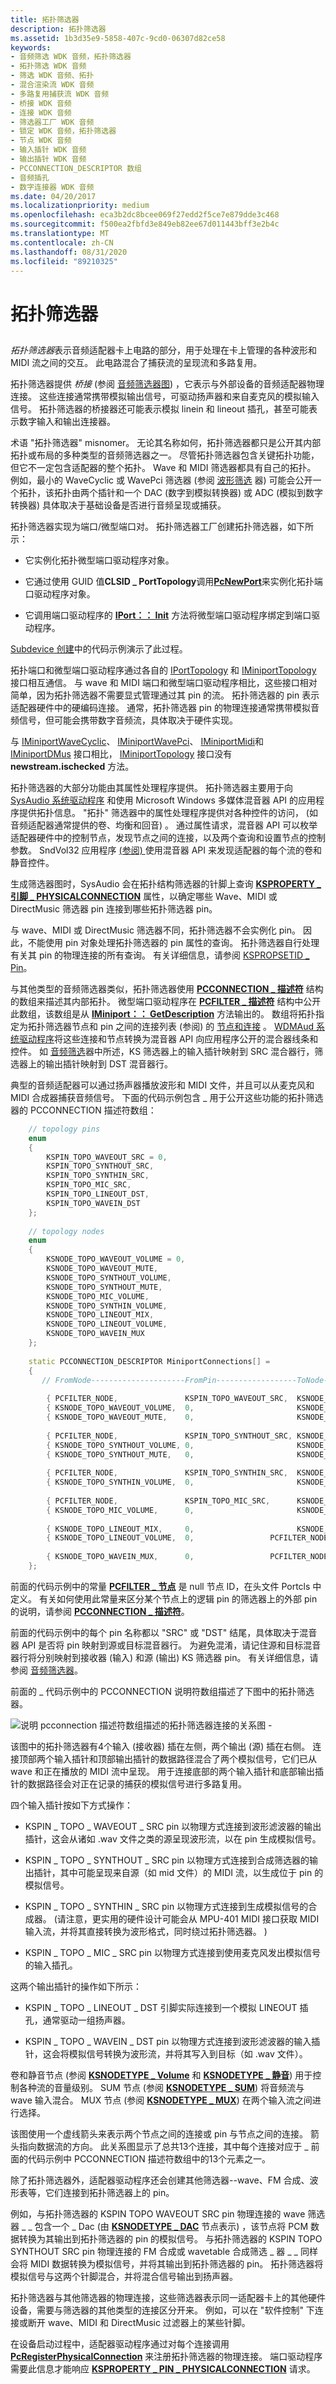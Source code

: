 ```yaml
---
title: 拓扑筛选器
description: 拓扑筛选器
ms.assetid: 1b3d35e9-5858-407c-9cd0-06307d82ce58
keywords:
- 音频筛选 WDK 音频，拓扑筛选器
- 拓扑筛选 WDK 音频
- 筛选 WDK 音频、拓扑
- 混合渲染流 WDK 音频
- 多路复用捕获流 WDK 音频
- 桥接 WDK 音频
- 连接 WDK 音频
- 筛选器工厂 WDK 音频
- 锁定 WDK 音频，拓扑筛选器
- 节点 WDK 音频
- 输入插针 WDK 音频
- 输出插针 WDK 音频
- PCCONNECTION_DESCRIPTOR 数组
- 音频插孔
- 数字连接器 WDK 音频
ms.date: 04/20/2017
ms.localizationpriority: medium
ms.openlocfilehash: eca3b2dc8bcee069f27edd2f5ce7e879dde3c468
ms.sourcegitcommit: f500ea2fbfd3e849eb82ee67d011443bff3e2b4c
ms.translationtype: MT
ms.contentlocale: zh-CN
ms.lasthandoff: 08/31/2020
ms.locfileid: "89210325"
---
```

# <a name="topology-filters"></a>拓扑筛选器


## <span id="topology_filters"></span><span id="TOPOLOGY_FILTERS"></span>


*拓扑筛选器*表示音频适配器卡上电路的部分，用于处理在卡上管理的各种波形和 MIDI 流之间的交互。 此电路混合了捕获流的呈现流和多路复用。

拓扑筛选器提供 *桥接* (参阅 [音频筛选器图](audio-filter-graphs.md)) ，它表示与外部设备的音频适配器物理连接。 这些连接通常携带模拟输出信号，可驱动扬声器和来自麦克风的模拟输入信号。 拓扑筛选器的桥接器还可能表示模拟 linein 和 lineout 插孔，甚至可能表示数字输入和输出连接器。

术语 "拓扑筛选器" misnomer。 无论其名称如何，拓扑筛选器都只是公开其内部拓扑或布局的多种类型的音频筛选器之一。 尽管拓扑筛选器包含关键拓扑功能，但它不一定包含适配器的整个拓扑。 Wave 和 MIDI 筛选器都具有自己的拓扑。 例如，最小的 WaveCyclic 或 WavePci 筛选器 (参阅 [波形筛选](wave-filters.md) 器) 可能会公开一个拓扑，该拓扑由两个插针和一个 DAC (数字到模拟转换器) 或 ADC (模拟到数字转换器) 具体取决于基础设备是否进行音频呈现或捕获。

拓扑筛选器实现为端口/微型端口对。 拓扑筛选器工厂创建拓扑筛选器，如下所示：

-   它实例化拓扑微型端口驱动程序对象。

-   它通过使用 GUID 值**CLSID \_ PortTopology**调用[**PcNewPort**](/windows-hardware/drivers/ddi/portcls/nf-portcls-pcnewport)来实例化拓扑端口驱动程序对象。

-   它调用端口驱动程序的 [**IPort：： Init**](/windows-hardware/drivers/ddi/portcls/nf-portcls-iport-init) 方法将微型端口驱动程序绑定到端口驱动程序。

[Subdevice 创建](subdevice-creation.md)中的代码示例演示了此过程。

拓扑端口和微型端口驱动程序通过各自的 [IPortTopology](/windows-hardware/drivers/ddi/portcls/nn-portcls-iporttopology) 和 [IMiniportTopology](/windows-hardware/drivers/ddi/portcls/nn-portcls-iminiporttopology) 接口相互通信。 与 wave 和 MIDI 端口和微型端口驱动程序相比，这些接口相对简单，因为拓扑筛选器不需要显式管理通过其 pin 的流。 拓扑筛选器的 pin 表示适配器硬件中的硬编码连接。 通常，拓扑筛选器 pin 的物理连接通常携带模拟音频信号，但可能会携带数字音频流，具体取决于硬件实现。

与 [IMiniportWaveCyclic](/windows-hardware/drivers/ddi/portcls/nn-portcls-iminiportwavecyclic)、 [IMiniportWavePci](/windows-hardware/drivers/ddi/portcls/nn-portcls-iminiportwavepci)、 [IMiniportMidi](/windows-hardware/drivers/ddi/portcls/nn-portcls-iminiportmidi)和 [IMiniportDMus](/windows-hardware/drivers/ddi/dmusicks/nn-dmusicks-iminiportdmus) 接口相比， [IMiniportTopology](/windows-hardware/drivers/ddi/portcls/nn-portcls-iminiporttopology) 接口没有 **newstream.ischecked** 方法。

拓扑筛选器的大部分功能由其属性处理程序提供。 拓扑筛选器主要用于向 [SysAudio 系统驱动程序](kernel-mode-wdm-audio-components.md#sysaudio_system_driver) 和使用 Microsoft Windows 多媒体混音器 API 的应用程序提供拓扑信息。 "拓扑" 筛选器中的属性处理程序提供对各种控件的访问， (如音频适配器通常提供的卷、均衡和回音) 。 通过属性请求，混音器 API 可以枚举适配器硬件中的控制节点，发现节点之间的连接，以及两个查询和设置节点的控制参数。 SndVol32 应用程序 [ (参阅) ](systray-and-sndvol32.md) 使用混音器 API 来发现适配器的每个流的卷和静音控件。

生成筛选器图时，SysAudio 会在拓扑结构筛选器的针脚上查询 [**KSPROPERTY \_ 引脚 \_ PHYSICALCONNECTION**](../stream/ksproperty-pin-physicalconnection.md) 属性，以确定哪些 Wave、MIDI 或 DirectMusic 筛选器 pin 连接到哪些拓扑筛选器 pin。

与 wave、MIDI 或 DirectMusic 筛选器不同，拓扑筛选器不会实例化 pin。 因此，不能使用 pin 对象处理拓扑筛选器的 pin 属性的查询。 拓扑筛选器自行处理有关其 pin 的物理连接的所有查询。 有关详细信息，请参阅 [KSPROPSETID \_ Pin](../stream/kspropsetid-pin.md)。

与其他类型的音频筛选器类似，拓扑筛选器使用 [**PCCONNECTION \_ 描述符**](/previous-versions/windows/hardware/drivers/ff537688(v=vs.85)) 结构的数组来描述其内部拓扑。 微型端口驱动程序在 [**PCFILTER \_ 描述符**](/windows-hardware/drivers/ddi/portcls/ns-portcls-pcfilter_descriptor) 结构中公开此数组，该数组是从 [**IMiniport：： GetDescription**](/windows-hardware/drivers/ddi/portcls/nf-portcls-iminiport-getdescription) 方法输出的。 数组将拓扑指定为拓扑筛选器节点和 pin 之间的连接列表 (参阅) 的 [节点和连接](nodes-and-connections.md) 。 [WDMAud 系统驱动程序](user-mode-wdm-audio-components.md#wdmaud_system_driver)将这些连接和节点转换为混音器 API 向应用程序公开的混合器线条和控件。 如 [音频筛选](audio-filters.md)器中所述，KS 筛选器上的输入插针映射到 SRC 混合器行，筛选器上的输出插针映射到 DST 混音器行。

典型的音频适配器可以通过扬声器播放波形和 MIDI 文件，并且可以从麦克风和 MIDI 合成器捕获音频信号。 下面的代码示例包含 \_ 用于公开这些功能的拓扑筛选器的 PCCONNECTION 描述符数组：

```cpp
    // topology pins
    enum
    {
        KSPIN_TOPO_WAVEOUT_SRC = 0,
        KSPIN_TOPO_SYNTHOUT_SRC,
        KSPIN_TOPO_SYNTHIN_SRC,
        KSPIN_TOPO_MIC_SRC,
        KSPIN_TOPO_LINEOUT_DST,
        KSPIN_TOPO_WAVEIN_DST
    };
 
    // topology nodes
    enum
    {
        KSNODE_TOPO_WAVEOUT_VOLUME = 0,
        KSNODE_TOPO_WAVEOUT_MUTE,
        KSNODE_TOPO_SYNTHOUT_VOLUME,
        KSNODE_TOPO_SYNTHOUT_MUTE,
        KSNODE_TOPO_MIC_VOLUME,
        KSNODE_TOPO_SYNTHIN_VOLUME,
        KSNODE_TOPO_LINEOUT_MIX,
        KSNODE_TOPO_LINEOUT_VOLUME,
        KSNODE_TOPO_WAVEIN_MUX
    };
 
    static PCCONNECTION_DESCRIPTOR MiniportConnections[] =
    {
       // FromNode---------------------FromPin------------------ToNode-----------------------ToPin
 
        { PCFILTER_NODE,               KSPIN_TOPO_WAVEOUT_SRC,  KSNODE_TOPO_WAVEOUT_VOLUME,  1 },
        { KSNODE_TOPO_WAVEOUT_VOLUME,  0,                       KSNODE_TOPO_WAVEOUT_MUTE,    1 },
        { KSNODE_TOPO_WAVEOUT_MUTE,    0,                       KSNODE_TOPO_LINEOUT_MIX,     1 },
 
        { PCFILTER_NODE,               KSPIN_TOPO_SYNTHOUT_SRC, KSNODE_TOPO_SYNTHOUT_VOLUME, 1 },
        { KSNODE_TOPO_SYNTHOUT_VOLUME, 0,                       KSNODE_TOPO_SYNTHOUT_MUTE,   1 },
        { KSNODE_TOPO_SYNTHOUT_MUTE,   0,                       KSNODE_TOPO_LINEOUT_MIX,     2 },
 
        { PCFILTER_NODE,               KSPIN_TOPO_SYNTHIN_SRC,  KSNODE_TOPO_SYNTHIN_VOLUME,  1 },
        { KSNODE_TOPO_SYNTHIN_VOLUME,  0,                       KSNODE_TOPO_WAVEIN_MUX,      1 },
 
        { PCFILTER_NODE,               KSPIN_TOPO_MIC_SRC,      KSNODE_TOPO_MIC_VOLUME,      1 },
        { KSNODE_TOPO_MIC_VOLUME,      0,                       KSNODE_TOPO_WAVEIN_MUX,      2 },
 
        { KSNODE_TOPO_LINEOUT_MIX,     0,                       KSNODE_TOPO_LINEOUT_VOLUME,  1 },
        { KSNODE_TOPO_LINEOUT_VOLUME,  0,                 PCFILTER_NODE,  KSPIN_TOPO_LINEOUT_DST },
 
        { KSNODE_TOPO_WAVEIN_MUX,      0,                 PCFILTER_NODE,  KSPIN_TOPO_WAVEIN_DST }
    };
```

前面的代码示例中的常量 [**PCFILTER \_ 节点**](/previous-versions/ff537695(v=vs.85)) 是 null 节点 ID，在头文件 Portcls 中定义。 有关如何使用此常量来区分某个节点上的逻辑 pin 的筛选器上的外部 pin 的说明，请参阅 [**PCCONNECTION \_ 描述符**](/previous-versions/windows/hardware/drivers/ff537688(v=vs.85))。

前面的代码示例中的每个 pin 名称都以 "SRC" 或 "DST" 结尾，具体取决于混音器 API 是否将 pin 映射到源或目标混音器行。 为避免混淆，请记住源和目标混音器行将分别映射到接收器 (输入) 和源 (输出) KS 筛选器 pin。 有关详细信息，请参阅 [音频筛选器](audio-filters.md)。

前面的 \_ 代码示例中的 PCCONNECTION 说明符数组描述了下图中的拓扑筛选器。

![说明 pcconnection 描述符数组描述的拓扑筛选器连接的关系图 \-](images/topofilt.png)

该图中的拓扑筛选器有4个输入 (接收器) 插在左侧，两个输出 (源) 插在右侧。 连接顶部两个输入插针和顶部输出插针的数据路径混合了两个模拟信号，它们已从 wave 和正在播放的 MIDI 流中呈现。 用于连接底部的两个输入插针和底部输出插针的数据路径会对正在记录的捕获的模拟信号进行多路复用。

四个输入插针按如下方式操作：

-   KSPIN \_ TOPO \_ WAVEOUT \_ SRC pin 以物理方式连接到波形滤波器的输出插针，这会从诸如 .wav 文件之类的源呈现波形流，以在 pin 生成模拟信号。

-   KSPIN \_ TOPO \_ SYNTHOUT \_ SRC pin 以物理方式连接到合成筛选器的输出插针，其中可能呈现来自源（如 mid 文件）的 MIDI 流，以生成位于 pin 的模拟信号。

-   KSPIN \_ TOPO \_ SYNTHIN \_ SRC pin 以物理方式连接到生成模拟信号的合成器。  (请注意，更实用的硬件设计可能会从 MPU-401 MIDI 接口获取 MIDI 输入流，并将其直接转换为波形格式，同时绕过拓扑筛选器。 ) 

-   KSPIN \_ TOPO \_ MIC \_ SRC pin 以物理方式连接到使用麦克风发出模拟信号的输入插孔。

这两个输出插针的操作如下所示：

-   KSPIN \_ TOPO \_ LINEOUT \_ DST 引脚实际连接到一个模拟 LINEOUT 插孔，通常驱动一组扬声器。

-   KSPIN \_ TOPO \_ WAVEIN \_ DST pin 以物理方式连接到波形滤波器的输入插针，这会将模拟信号转换为波形流，并将其写入到目标（如 .wav 文件）。

卷和静音节点 (参阅 [**KSNODETYPE \_ Volume**](./ksnodetype-volume.md) 和 [**KSNODETYPE \_ 静音**](./ksnodetype-mute.md)) 用于控制各种流的音量级别。 SUM 节点 (参阅 [**KSNODETYPE \_ SUM**](./ksnodetype-sum.md)) 将音频流与 wave 输入混合。 MUX 节点 (参阅 [**KSNODETYPE \_ MUX**](./ksnodetype-mux.md)) 在两个输入流之间进行选择。

该图使用一个虚线箭头来表示两个节点之间的连接或 pin 与节点之间的连接。 箭头指向数据流的方向。 此关系图显示了总共13个连接，其中每个连接对应于 \_ 前面的代码示例中 PCCONNECTION 描述符数组中的13个元素之一。

除了拓扑筛选器外，适配器驱动程序还会创建其他筛选器--wave、FM 合成、波形表等，它们连接到拓扑筛选器上的 pin。

例如，与拓扑筛选器的 KSPIN TOPO WAVEOUT SRC pin 物理连接的 wave 筛选器 \_ \_ 包含一个 \_ Dac (由 [**KSNODETYPE \_ DAC**](./ksnodetype-dac.md) 节点表示) ，该节点将 PCM 数据转换为其输出到拓扑筛选器的 pin 的模拟信号。 与拓扑筛选器的 KSPIN TOPO SYNTHOUT SRC pin 物理连接的 FM 合成或 wavetable 合成筛选 \_ 器 \_ \_ 同样会将 MIDI 数据转换为模拟信号，并将其输出到拓扑筛选器的 pin。 拓扑筛选器将模拟信号与这两个针脚混合，并将混合信号输出到扬声器。

拓扑筛选器与其他筛选器的物理连接，这些筛选器表示同一适配器卡上的其他硬件设备，需要与筛选器的其他类型的连接区分开来。 例如，可以在 "软件控制" 下连接或断开 wave、MIDI 和 DirectMusic 过滤器上的某些针脚。

在设备启动过程中，适配器驱动程序通过对每个连接调用 [**PcRegisterPhysicalConnection**](/windows-hardware/drivers/ddi/portcls/nf-portcls-pcregisterphysicalconnection) 来注册拓扑筛选器的物理连接。 端口驱动程序需要此信息才能响应 [**KSPROPERTY \_ PIN \_ PHYSICALCONNECTION**](../stream/ksproperty-pin-physicalconnection.md) 请求。

 

